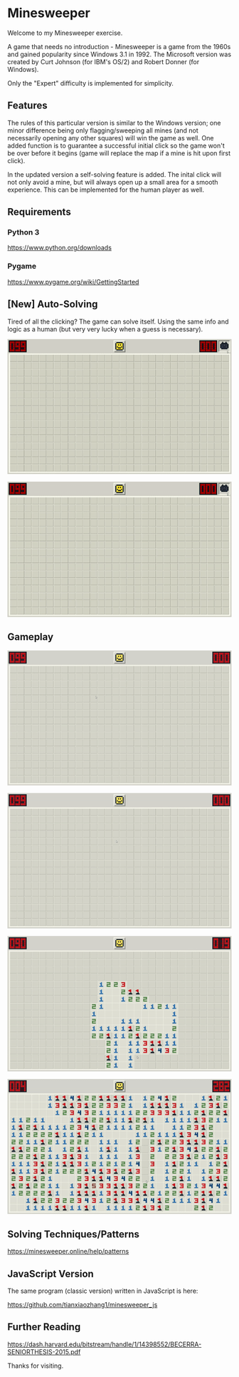 # Minesweeper

Welcome to my Minesweeper exercise.

A game that needs no introduction - Minesweeper is a game from the 1960s and gained popularity since Windows 3.1 in 1992. The Microsoft version was created by Curt Johnson (for IBM's OS/2) and Robert Donner (for Windows).

Only the "Expert" difficulty is implemented for simplicity.

## Features

The rules of this particular version is similar to the Windows version; one minor difference being only flagging/sweeping all mines (and not necessarily opening any other squares) will win the game as well. One added function is to guarantee a successful initial click so the game won't be over before it begins (game will replace the map if a mine is hit upon first click).

In the updated version a self-solving feature is added. The inital click will not only avoid a mine, but will always open up a small area for a smooth experience. This can be implemented for the human player as well.

## Requirements

### Python 3
https://www.python.org/downloads

### Pygame
https://www.pygame.org/wiki/GettingStarted

## [New] Auto-Solving

Tired of all the clicking? The game can solve itself. Using the same info and logic as a human (but very very lucky when a guess is necessary).

![](https://github.com/tianxiaozhang1/minesweeper/blob/main/auto_solve.gif)

![](https://github.com/tianxiaozhang1/minesweeper/blob/main/auto_solve_2.gif)

## Gameplay

![](https://github.com/tianxiaozhang1/minesweeper/blob/main/minesweeper1a.gif)

![](https://github.com/tianxiaozhang1/minesweeper/blob/main/minesweeper2a.gif)

![](https://github.com/tianxiaozhang1/minesweeper/blob/main/minesweeper3a.gif)

![](https://github.com/tianxiaozhang1/minesweeper/blob/main/minesweeper4a.gif)

## Solving Techniques/Patterns

https://minesweeper.online/help/patterns

## JavaScript Version

The same program (classic version) written in JavaScript is here:

https://github.com/tianxiaozhang1/minesweeper_js

## Further Reading

https://dash.harvard.edu/bitstream/handle/1/14398552/BECERRA-SENIORTHESIS-2015.pdf

Thanks for visiting.
